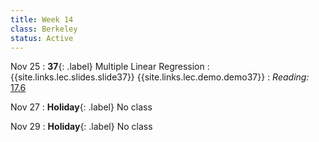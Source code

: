 ```yaml
---
title: Week 14
class: Berkeley
status: Active
---
```


Nov 25
: **37**{: .label} Multiple Linear Regression
    : {{site.links.lec.slides.slide37}} {{site.links.lec.demo.demo37}}
: _Reading:_ [17.6](https://inferentialthinking.com/chapters/17/6/Multiple_Regression.html)

Nov 27
: **Holiday**{: .label} No class

Nov 29
: **Holiday**{: .label} No class
